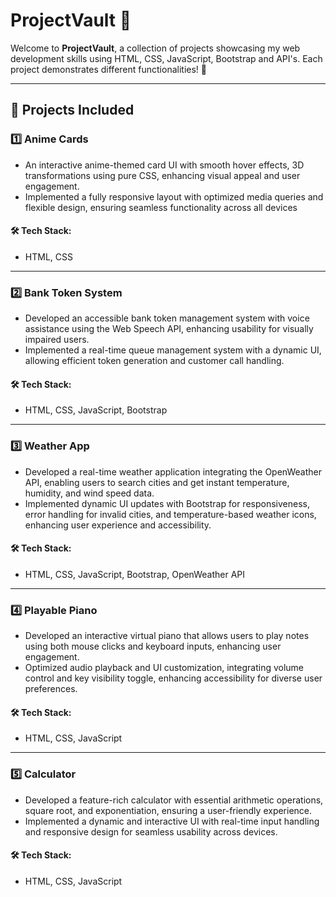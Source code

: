 # ProjectVault 🚀

Welcome to **ProjectVault**, a collection of projects showcasing my web development skills using HTML, CSS, JavaScript, Bootstrap and API's. Each project demonstrates different functionalities! 🎯

---

## 📌 Projects Included

### 1️⃣ Anime Cards
- An interactive anime-themed card UI with smooth hover effects, 3D transformations
  using pure CSS, enhancing visual appeal and user engagement.
- Implemented a fully responsive layout with optimized media queries and flexible
  design, ensuring seamless functionality across all devices

#### 🛠️ Tech Stack:
- HTML, CSS

---

### 2️⃣ Bank Token System
- Developed an accessible bank token management system with voice assistance using
the Web Speech API, enhancing usability for visually impaired users.
- Implemented a real-time queue management system with a dynamic UI, allowing
efficient token generation and customer call handling.

#### 🛠️ Tech Stack:
- HTML, CSS, JavaScript, Bootstrap

---

### 3️⃣ **Weather App**
- Developed a real-time weather application integrating the OpenWeather API, enabling
users to search cities and get instant temperature, humidity, and wind speed data.                             
- Implemented dynamic UI updates with Bootstrap for responsiveness, error handling
for invalid cities, and temperature-based weather icons, enhancing user experience
and accessibility.

#### 🛠️ Tech Stack:
- HTML, CSS, JavaScript, Bootstrap, OpenWeather API

---

### 4️⃣ **Playable Piano**
- Developed an interactive virtual piano that allows users to play notes using both
mouse clicks and keyboard inputs, enhancing user engagement.
- Optimized audio playback and UI customization, integrating volume control and key
visibility toggle, enhancing accessibility for diverse user preferences.

#### 🛠️ Tech Stack:
- HTML, CSS, JavaScript

---

### 5️⃣ **Calculator**
- Developed a feature-rich calculator with essential arithmetic operations, square
root, and exponentiation, ensuring a user-friendly experience.
- Implemented a dynamic and interactive UI with real-time input handling and
responsive design for seamless usability across devices.

#### 🛠️ Tech Stack:
- HTML, CSS, JavaScript

